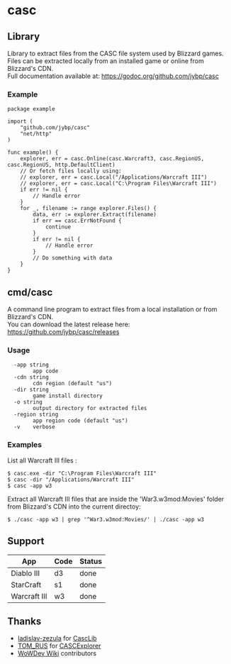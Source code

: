 # casc

## Library

Library to extract files from the CASC file system used by Blizzard games. 
Files can be extracted locally from an installed game or online from Blizzard's CDN.  
Full documentation available at: https://godoc.org/github.com/jybp/casc

### Example

```
package example

import (
    "github.com/jybp/casc"
    "net/http"
)

func example() {
    explorer, err = casc.Online(casc.Warcraft3, casc.RegionUS, casc.RegionUS, http.DefaultClient)
    // Or fetch files locally using:
    // explorer, err = casc.Local("/Applications/Warcraft III")
    // explorer, err = casc.Local("C:\Program Files\Warcraft III") 
    if err != nil {
        // Handle error
    }
    for _, filename := range explorer.Files() {
        data, err := explorer.Extract(filename)
        if err == casc.ErrNotFound {
            continue
        }
        if err != nil {
            // Handle error
        }
        // Do something with data
    }
}
```

## cmd/casc

A command line program to extract files from a local installation or from Blizzard's CDN.  
You can download the latest release here: https://github.com/jybp/casc/releases

### Usage
```
  -app string
        app code
  -cdn string
        cdn region (default "us")
  -dir string
        game install directory
  -o string
        output directory for extracted files
  -region string
        app region code (default "us")
  -v    verbose
```

### Examples

List all Warcraft III files :
```
$ casc.exe -dir "C:\Program Files\Warcraft III"
$ casc -dir "/Applications/Warcraft III"
$ casc -app w3
```

Extract all Warcraft III files that are inside the 'War3.w3mod:Movies' folder from Blizzard's CDN into the current directoy:
```
$ ./casc -app w3 | grep '^War3.w3mod:Movies/' | ./casc -app w3
```

## Support

| App | Code | Status |
| --- | --- | --- |
| Diablo III | d3 | done |
| StarCraft | s1 | done |
| Warcraft III | w3 | done |

## Thanks

- [ladislav-zezula](https://github.com/ladislav-zezula) for [CascLib](https://github.com/ladislav-zezula/CascLib)
- [TOM_RUS](https://github.com/tomrus88) for [CASCExplorer](https://github.com/WoW-Tools/CASCExplorer)
- [WoWDev Wiki](https://wowdev.wiki/CASC) contributors
